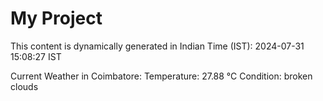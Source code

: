 # My Project

This content is dynamically generated in Indian Time (IST): 2024-07-31 15:08:27 IST


Current Weather in Coimbatore:
Temperature: 27.88 °C
Condition: broken clouds
